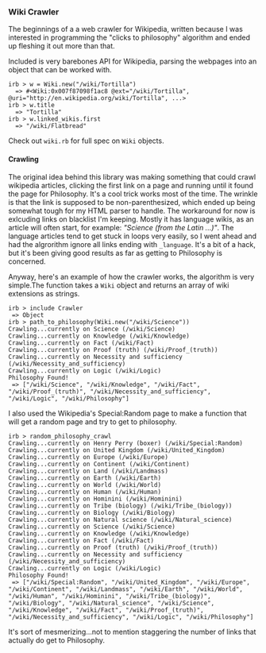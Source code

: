### Wiki Crawler


The beginnings of a a web crawler for Wikipedia, written because I was interested in programming the "clicks to philosophy" algorithm and ended up fleshing it out more than that.

Included is very barebones API for Wikipedia, parsing the webpages into an object that can be worked with.

    irb > w = Wiki.new("/wiki/Tortilla")
      => #<Wiki:0x007f87098f1ac8 @ext="/wiki/Tortilla", @uri="http://en.wikipedia.org/wiki/Tortilla", ...>
    irb > w.title
      => "Tortilla"
    irb > w.linked_wikis.first
      => "/wiki/Flatbread"

Check out `wiki.rb` for full spec on `Wiki` objects.

#### Crawling

The original idea behind this library was making something that could crawl wikipedia articles, clicking the first link on a page and running until it found the page for Philosophy.  It's a cool trick works most of the time.  The wrinkle is that the link is supposed to be non-parenthesized, which ended up being somewhat tough for my HTML parser to handle. The workaround for now is exlcuding links on blacklist I'm keeping.  Mostly it has language wikis, as an article will often start, for example: *"Science (from the Latin ...)"*. The language articles tend to get stuck in loops very easily, so I went ahead and had the algrorithm ignore all links ending with `_language`.  It's a bit of a hack, but it's been giving good results as far as getting to Philosophy is concerned.

Anyway, here's an example of how the crawler works, the algorithm is very simple.The function takes a `Wiki` object and returns an array of wiki extensions as strings.

    irb > include Crawler
     => Object 
    irb > path_to_philosophy(Wiki.new("/wiki/Science"))
    Crawling...currently on Science (/wiki/Science)
    Crawling...currently on Knowledge (/wiki/Knowledge)
    Crawling...currently on Fact (/wiki/Fact)
    Crawling...currently on Proof (truth) (/wiki/Proof_(truth))
    Crawling...currently on Necessity and sufficiency (/wiki/Necessity_and_sufficiency)
    Crawling...currently on Logic (/wiki/Logic)
    Philosophy Found!
     => ["/wiki/Science", "/wiki/Knowledge", "/wiki/Fact", "/wiki/Proof_(truth)", "/wiki/Necessity_and_sufficiency", "/wiki/Logic", "/wiki/Philosophy"] 

I also used the Wikipedia's Special:Random page to make a function that will get a random page and try to get to philosophy.  

    irb > random_philosophy_crawl
    Crawling...currently on Henry Perry (boxer) (/wiki/Special:Random)
    Crawling...currently on United Kingdom (/wiki/United_Kingdom)
    Crawling...currently on Europe (/wiki/Europe)
    Crawling...currently on Continent (/wiki/Continent)
    Crawling...currently on Land (/wiki/Landmass)
    Crawling...currently on Earth (/wiki/Earth)
    Crawling...currently on World (/wiki/World)
    Crawling...currently on Human (/wiki/Human)
    Crawling...currently on Hominini (/wiki/Hominini)
    Crawling...currently on Tribe (biology) (/wiki/Tribe_(biology))
    Crawling...currently on Biology (/wiki/Biology)
    Crawling...currently on Natural science (/wiki/Natural_science)
    Crawling...currently on Science (/wiki/Science)
    Crawling...currently on Knowledge (/wiki/Knowledge)
    Crawling...currently on Fact (/wiki/Fact)
    Crawling...currently on Proof (truth) (/wiki/Proof_(truth))
    Crawling...currently on Necessity and sufficiency (/wiki/Necessity_and_sufficiency)
    Crawling...currently on Logic (/wiki/Logic)
    Philosophy Found!
     => ["/wiki/Special:Random", "/wiki/United_Kingdom", "/wiki/Europe", "/wiki/Continent", "/wiki/Landmass", "/wiki/Earth", "/wiki/World", "/wiki/Human", "/wiki/Hominini", "/wiki/Tribe_(biology)", "/wiki/Biology", "/wiki/Natural_science", "/wiki/Science", "/wiki/Knowledge", "/wiki/Fact", "/wiki/Proof_(truth)", "/wiki/Necessity_and_sufficiency", "/wiki/Logic", "/wiki/Philosophy"]

It's sort of mesmerizing...not to mention staggering the number of links that actually do get to Philosophy.